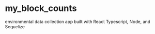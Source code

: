 # my_block_counts
environmental data collection app built with React Typescript, Node, and Sequelize
